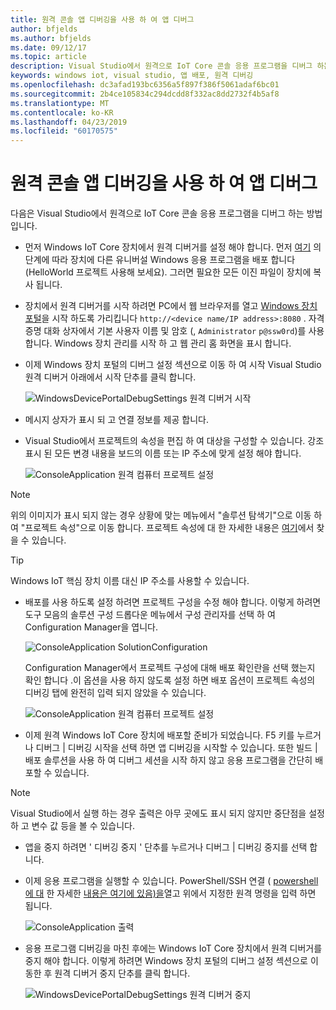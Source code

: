 ```yaml
---
title: 원격 콘솔 앱 디버깅을 사용 하 여 앱 디버그
author: bfjelds
ms.author: bfjelds
ms.date: 09/12/17
ms.topic: article
description: Visual Studio에서 원격으로 IoT Core 콘솔 응용 프로그램을 디버그 하는 방법을 알아봅니다.
keywords: windows iot, visual studio, 앱 배포, 원격 디버깅
ms.openlocfilehash: dc3afad193bc6356a5f897f386f5061adaf6bc01
ms.sourcegitcommit: 2b4ce105834c294dcdd8f332ac8dd2732f4b5af8
ms.translationtype: MT
ms.contentlocale: ko-KR
ms.lasthandoff: 04/23/2019
ms.locfileid: "60170575"
---
```

# <a name="debug-your-app-using-remote-console-app-debugging"></a>원격 콘솔 앱 디버깅을 사용 하 여 앱 디버그

다음은 Visual Studio에서 원격으로 IoT Core 콘솔 응용 프로그램을 디버그 하는 방법입니다.

* 먼저 Windows IoT Core 장치에서 원격 디버거를 설정 해야 합니다. 먼저 [여기](AppDeployment.md) 의 단계에 따라 장치에 다른 유니버설 Windows 응용 프로그램을 배포 합니다 (HelloWorld 프로젝트 사용해 보세요). 그러면 필요한 모든 이진 파일이 장치에 복사 됩니다. 

* 장치에서 원격 디버거를 시작 하려면 PC에서 웹 브라우저를 열고 [Windows 장치 포털](../manage-your-device/DevicePortal.md)을 시작 하도록 가리킵니다 `http://<device name/IP address>:8080` . 자격 증명 대화 상자에서 기본 사용자 이름 및 암호 (, `Administrator` `p@ssw0rd`)를 사용 합니다. Windows 장치 관리를 시작 하 고 웹 관리 홈 화면을 표시 합니다.

* 이제 Windows 장치 포털의 디버그 설정 섹션으로 이동 하 여 시작 Visual Studio 원격 디버거 아래에서 시작 단추를 클릭 합니다. 

    ![WindowsDevicePortalDebugSettings 원격 디버거 시작](../media/Console/device_portal_start_debugger.png)

* 메시지 상자가 표시 되 고 연결 정보를 제공 합니다. 

*  Visual Studio에서 프로젝트의 속성을 편집 하 여 대상을 구성할 수 있습니다. 강조 표시 된 모든 변경 내용을 보드의 이름 또는 IP 주소에 맞게 설정 해야 합니다.

    ![ConsoleApplication 원격 컴퓨터 프로젝트 설정](../media/Console/console_project_settings.png)
    
> [!NOTE]
> 위의 이미지가 표시 되지 않는 경우 상황에 맞는 메뉴에서 "솔루션 탐색기"으로 이동 하 여 "프로젝트 속성"으로 이동 합니다. 프로젝트 속성에 대 한 자세한 내용은 [여기](https://docs.microsoft.com/visualstudio/ide/managing-project-and-solution-properties?view=vs-2017)에서 찾을 수 있습니다.

> [!TIP]
> Windows IoT 핵심 장치 이름 대신 IP 주소를 사용할 수 있습니다.

* 배포를 사용 하도록 설정 하려면 프로젝트 구성을 수정 해야 합니다.  이렇게 하려면 도구 모음의 솔루션 구성 드롭다운 메뉴에서 구성 관리자를 선택 하 여 Configuration Manager을 엽니다.

    ![ConsoleApplication SolutionConfiguration](../media/Console/configuration_management.png)

    Configuration Manager에서 프로젝트 구성에 대해 배포 확인란을 선택 했는지 확인 합니다 .이 옵션을 사용 하지 않도록 설정 하면 배포 옵션이 프로젝트 속성의 디버깅 탭에 완전히 입력 되지 않았을 수 있습니다.

    ![ConsoleApplication 원격 컴퓨터 프로젝트 설정](../media/Console/deploy_checkbox.png)

* 이제 원격 Windows IoT Core 장치에 배포할 준비가 되었습니다. F5 키를 누르거나 디버그 \| 디버깅 시작을 선택 하면 앱 디버깅을 시작할 수 있습니다. 또한 빌드 \| 배포 솔루션을 사용 하 여 디버그 세션을 시작 하지 않고 응용 프로그램을 간단히 배포할 수 있습니다.

> [!NOTE]
> Visual Studio에서 실행 하는 경우 출력은 아무 곳에도 표시 되지 않지만 중단점을 설정 하 고 변수 값 등을 볼 수 있습니다.

* 앱을 중지 하려면 ' 디버깅 중지 ' 단추를 누르거나 디버그 \| 디버깅 중지를 선택 합니다.

* 이제 응용 프로그램을 실행할 수 있습니다.  PowerShell/SSH 연결 ( [powershell에 대](../connect-your-device/PowerShell.md) 한 자세한 [내용은 여기에 있음)을](../connect-your-device/SSH.md)열고 위에서 지정한 원격 명령을 입력 하면 됩니다.

    ![ConsoleApplication 출력](../media/Console/console_output.png)

* 응용 프로그램 디버깅을 마친 후에는 Windows IoT Core 장치에서 원격 디버거를 중지 해야 합니다. 이렇게 하려면 Windows 장치 포털의 디버그 설정 섹션으로 이동한 후 원격 디버거 중지 단추를 클릭 합니다.

    ![WindowsDevicePortalDebugSettings 원격 디버거 중지](../media/Console/device_portal_stop_debugger.PNG)

